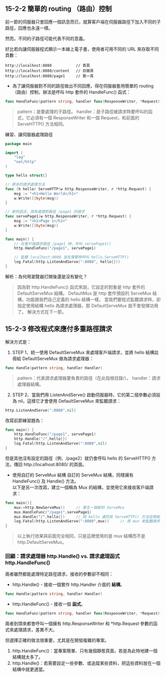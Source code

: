 ## 15-2-2 簡單的 routing （路由）控制
前一節的伺服器只會回應一個訊息而已，就算客戶端在伺服器路徑下加入不同的子路徑，回應也永遠一樣。  

然而，不同的子路徑可能代表不同的意義。  

好比若向讓伺服器程式顯示一本線上電子書，使用者可用不同的 URL 來存取不同頁數：
```
http://localhost:8080           // 首頁
http://localhost:8080/content   // 目錄頁
http://localhost:8080/page1     // 第一頁
```


* 為了讓伺服器對不同的路徑做出不同回應，得在伺服器套用簡單的 routing（路由）控制，辦法是呼叫 http 套件的 HandleFunc() 函式：
```go
func HandleFunc(pattern string, handler func(ResponseWriter, *Request))
```
> pattern：是要處理的子路徑。
> handler：是子路徑被請求時要呼叫的函式，它必須有一個 ResponseWriter 和一個 Request，和前面的 ServeHTTP() 方法相同。


練習、讓伺服器處理路徑
```go
package main

import (
	"log"
	"net/http"
)

type hello struct{}

// 原本的請求處理方法
func (h hello) ServeHTTP(w http.ResponseWriter, r *http.Request) {
	msg := "<h1>Hello World</h1>"
	w.Write([]byte(msg))
}

// 新的函式，用來處理對路徑 /page1 的請求
func servePage1(w http.ResponseWriter, r *http.Request) {
	msg := "<h1>Page 1</h1>"
	w.Write([]byte(msg))
}

func main() {
	// 在客戶端請求路徑 /page1 時，呼叫 servePage1()
	http.HandleFunc("/page1", servePage1)

	// 監聽 localhost:8080 並在需要時呼叫 hello.ServeHTTP()
	log.Fatal(http.ListenAndServe(":8080", hello{}))
}
```
解析：為何用瀏覽器打開後還是沒有變化？
> 因為對 http.HandleFunc() 函式來說，它設定的對象是 http 套件的 DefaultServeMux 結構。
> DefaultMux 是 http 套件預設的 ServeMux 結構，功能跟我們自己定義的 hello 結構一樣。
> 當我們要程式監聽請求時，卻指定使用結構 hello 為請求處理器，那 DefaultServeMux 就不會發揮功用了。
> 解決方式在下一節。


## 15-2-3 修改程式來應付多重路徑請求
解決方式是：
1. STEP 1、統一使用 DefaultServeMux 來處理客戶端請求，並將 hello 結構註冊給 DefaultServeMux 做為請求處理器：
```go
func Handle(pattern string, handler Handler)
```
> pattern：代表請求處理器要負責的路徑（在此指根目錄/）。
> handler：請求處理器結構。

2. STEP 2、當我們用 ListenAndServe() 啟動伺服器時，它的第二個參數必須設為 nil，這樣它才會使用 DefaultServeMux 來監聽請求：
```go
http.ListenAndServe(":8080",nil)
```

改寫前節練習題為：
```go
func main() {
	http.HandleFunc("/page1", servePage1)
    http.Handle("/",hello{})
	log.Fatal(http.ListenAndServe(":8080",nil) 
}
```

但是其他沒有設定的路徑（例、/page2）就仍會呼叫 hello 的 ServeHTTP() 方法，傳回 http://localhost:8080/ 的頁面。  

* 使用自訂的 ServeMux 結構
自訂的 ServeMux 結構，同樣擁有 HandleFunc() 及 Handle() 方法。  
以下是另一次改寫，建立一個稱為 Mux 的結構，並使用它來接收客戶端請求：
```go
func main(){
    mux:=http.NewServeMux()     // 產生一個新的 ServeMux
    mux.HandleFunc("/page1",servePage1)
    mux.Handle("/",hello{})     // 把 hello 連同其 ServeHTTP() 方法註冊給 mux
    log.Fatal(http.ListenAndServe(":8080",mux))     // 用 mux 來監聽請求
}
```
> 以上執行效果與前面完全相同，只是這裡使用的是 mux 結構而不是 http.DefaultServeMux。


### 回顧：請求處理器 http.Handle() vs. 請求處理函式 http.HandleFunc()
兩者雖然都能處理特定路徑請求，接收的參數卻不相同：
* http.Handle() - 接收一個實作 http.Handler 介面的 **結構**。
```go
func Handle(pattern string, handler Handler)
```
* http.HandleFunc() - 接收一個 **函式**。
```go
func HandleFunc(pattern string, handler func(ResponseWriter, *Request))
```


兩者到頭來都會呼叫一個擁有 http.ResponseWriter 和 *http.Request 參數的函式來處理請求，差異不大。  

但選擇正確的做法很重要，尤其是在開發複雜的專案。  
1. http.HandleFunc()：當專案簡單、只有幾個靜態頁面，若是為此特地建一個結構就太多了。
2. http.Handle()：若需要設定一些參數、或追蹤某些資料，把這些資料放在一個結構中就更適當。
